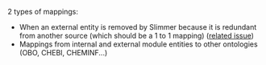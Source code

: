 2 types of mappings:
- When an external entity is removed by Slimmer because it is redundant from another source (which should be a 1 to 1 mapping) ([related issue](https://github.com/enanomapper/ontologies/issues/471))
- Mappings from internal and external module entities to other ontologies (OBO, CHEBI, CHEMINF...)